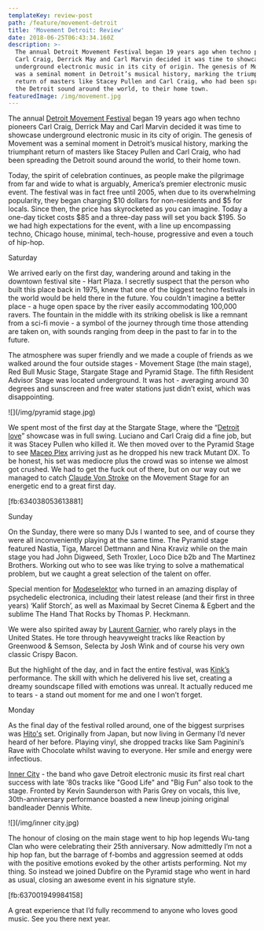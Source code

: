 ```yaml
---
templateKey: review-post
path: /feature/movement-detroit
title: 'Movement Detroit: Review'
date: 2018-06-25T06:43:34.160Z
description: >-
  The annual Detroit Movement Festival began 19 years ago when techno pioneers
  Carl Craig, Derrick May and Carl Marvin decided it was time to showcase
  underground electronic music in its city of origin. The genesis of Movement
  was a seminal moment in Detroit’s musical history, marking the triumphant
  return of masters like Stacey Pullen and Carl Craig, who had been spreading
  the Detroit sound around the world, to their home town. 
featuredImage: /img/movement.jpg
---
```

The annual [Detroit Movement Festival](http://movement.us) began 19 years ago when techno pioneers Carl Craig, Derrick May and Carl Marvin decided it was time to showcase underground electronic music in its city of origin. The genesis of Movement was a seminal moment in Detroit’s musical history, marking the triumphant return of masters like Stacey Pullen and Carl Craig, who had been spreading the Detroit sound around the world, to their home town. 

Today, the spirit of celebration continues, as people make the pilgrimage from far and wide to what is arguably, America’s premier electronic music event. The festival was in fact free until 2005, when due to its overwhelming popularity, they began charging $10 dollars for non-residents and $5 for locals. Since then, the price has skyrocketed as you can imagine. Today a one-day ticket costs $85 and a three-day pass will set you back $195. So we had high expectations for the event, with a line up encompassing techno, Chicago house, minimal, tech-house, progressive and even a touch of hip-hop.

Saturday

We arrived early on the first day, wandering around and taking in the downtown festival site - Hart Plaza. I secretly suspect that the person who built this place back in 1975, knew that one of the biggest techno festivals in the world would be held there in the future. You couldn't imagine a better place - a huge open space by the river easily accommodating 100,000 ravers. The fountain in the middle with its striking obelisk is like a remnant from a sci-fi movie - a symbol of the journey through time those attending are taken on, with sounds ranging from deep in the past to far in to the future.

The atmosphere was super friendly and we made a couple of friends as we walked around the four outside stages - Movement Stage (the main stage), Red Bull Music Stage, Stargate Stage and Pyramid Stage. The fifth Resident Advisor Stage was located underground. It was hot - averaging around 30 degrees and sunscreen and free water stations just didn’t exist, which was disappointing.

![](/img/pyramid stage.jpg)

We spent most of the first day at the Stargate Stage, where the “[Detroit love](https://www.facebook.com/detroitloveofficial/)” showcase was in full swing. Luciano and Carl Craig did a fine job, but it was Stacey Pullen who killed it. We then moved over to the Pyramid Stage to see [Maceo Plex](https://www.facebook.com/MaceoPlex/) arriving just as he dropped his new track Mutant DX. To be honest, his set was mediocre plus the crowd was so intense we almost got crushed. We had to get the fuck out of there, but on our way out we managed to catch [Claude Von Stroke](https://www.facebook.com/Claude.VonStroke/) on the Movement Stage for an energetic end to a great first day.

\[fb:634038053613881]

Sunday

On the Sunday, there were so many DJs I wanted to see, and of course they were all inconveniently playing at the same time. The Pyramid stage featured Nastia, Tiga, Marcel Dettmann and Nina Kraviz while on the main stage you had John Digweed, Seth Troxler, Loco Dice b2b and The Martinez Brothers. Working out who to see was like trying to solve a mathematical problem, but we caught a great selection of the talent on offer.

Special mention for [Modeselektor](https://www.facebook.com/MDSLKTR/) who turned in an amazing display of psychedelic electronica, including their latest release (and their first in three years) ‘Kalif Storch’, as well as Maximaal by Secret Cinema & Egbert and the sublime The Hand That Rocks by Thomas P. Heckmann.

We were also spirited away by [Laurent Garnier](https://www.facebook.com/laurentgarnierofficial/), who rarely plays in the United States. He tore through heavyweight tracks like Reaction by Greenwood & Semson, Selecta﻿ by Josh Wink and of course his very own classic Crispy Bacon.

But the highlight of the day, and in fact the entire festival, was [Kink’s](https://www.facebook.com/kink303/) performance. The skill with which he delivered his live set, creating a dreamy soundscape filled with emotions was unreal. It actually reduced me to tears - a stand out moment for me and one I won’t forget.

Monday

As the final day of the festival rolled around, one of the biggest surprises was [Hito's](https://www.facebook.com/hitoloveberlin/) set. Originally from Japan, but now living in Germany I’d never heard of her before. Playing vinyl, she dropped tracks like Sam Paginini’s Rave with Chocolate whilst waving to everyone. Her smile and energy were infectious. 

[Inner City](https://www.facebook.com/InnerCityDetroit/) - the band who gave Detroit electronic music its first real chart success with late ‘80s tracks like "Good Life" and "Big Fun” also took to the stage. Fronted by Kevin Saunderson with Paris Grey on vocals, this live, 30th-anniversary performance boasted a new lineup joining original bandleader Dennis White.

!\[](/img/inner city.jpg)

The honour of closing on the main stage went to hip hop legends Wu-tang Clan who were celebrating their 25th anniversary. Now admittedly I’m not a hip hop fan, but the barrage of f-bombs and aggression seemed at odds with the positive emotions evoked by the other artists performing. Not my thing. So instead we joined Dubfire on the Pyramid stage who went in hard as usual, closing an awesome event in his signature style.

\[fb:637001949984158]

A great experience that I’d fully recommend to anyone who loves good music. See you there next year.
